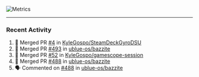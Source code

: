 ![Metrics](https://metrics.lecoq.io/KyleGospo?template=classic&base=header%2C%20activity%2C%20community%2C%20repositories%2C%20metadata&base.indepth=false&base.hireable=false&base.skip=false&config.timezone=America%2FLos_Angeles)

---
### Recent Activity
<!--START_SECTION:activity-->
1. 🎉 Merged PR [#4](https://github.com/KyleGospo/SteamDeckGyroDSU/pull/4) in [KyleGospo/SteamDeckGyroDSU](https://github.com/KyleGospo/SteamDeckGyroDSU)
2. 🎉 Merged PR [#493](https://github.com/ublue-os/bazzite/pull/493) in [ublue-os/bazzite](https://github.com/ublue-os/bazzite)
3. 🎉 Merged PR [#52](https://github.com/KyleGospo/gamescope-session/pull/52) in [KyleGospo/gamescope-session](https://github.com/KyleGospo/gamescope-session)
4. 🎉 Merged PR [#488](https://github.com/ublue-os/bazzite/pull/488) in [ublue-os/bazzite](https://github.com/ublue-os/bazzite)
5. 🗣 Commented on [#488](https://github.com/ublue-os/bazzite/pull/488#issuecomment-1786159164) in [ublue-os/bazzite](https://github.com/ublue-os/bazzite)
<!--END_SECTION:activity-->
